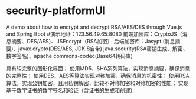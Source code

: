 # security-platformUI
A demo about how to encrypt and decrypt RSA/AES/DES through Vue.js and Spring Boot
#演示地址：123.56.49.65:8080
前端加密库：CryptoJS（消息摘要、DES/AES）、JSEncrypt（RSA加密）
后端加密库：Jasypt (消息摘要)、javax.crypto(DES/AES, JDK 8自带)
java.security(RSA密钥生成、解密、数字签名)、apache commons-codec(Base64转码库)

具有较完整的图形化界面；
使用MD5、SHA系列算法，实现消息摘要，确保消息的完整性； 
使用DES、AES等算法实现对称加密，确保消息的机密性； 
使用RSA算法，实现公钥加密，且用私钥解密，比较不对称加密和对称加密的性能； 
实现基于数字证书的数字签名和验证（含证书的生成和创建）

